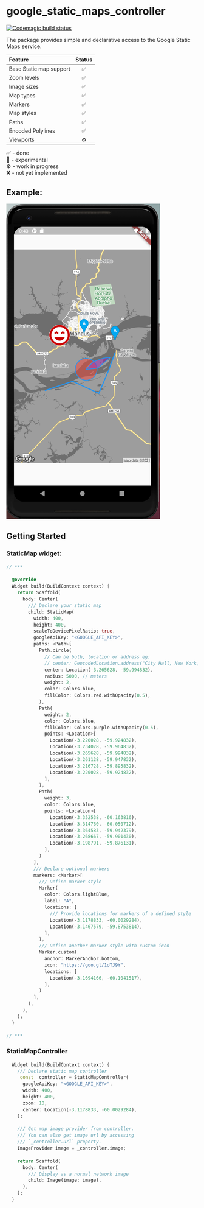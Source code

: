 # google_static_maps_controller
[![Codemagic build status](https://api.codemagic.io/apps/5e70ce446e13eb493ea3b675/5e70ce446e13eb493ea3b674/status_badge.svg)](https://codemagic.io/apps/5e70ce446e13eb493ea3b675/5e70ce446e13eb493ea3b674/latest_build)

The package provides simple and declarative access to the Google Static Maps service.

| Feature                 | Status |
| :---------------------- | :----: |
| Base Static map support |   ✅    |
| Zoom levels             |   ✅    |
| Image sizes             |   ✅    |
| Map types               |   ✅    |
| Markers                 |   ✅    |
| Map styles              |   ✅    |
| Paths                   |   ✅    |
| Encoded Polylines       |   ✅    |
| Viewports               |   ⚙️    |


✅ - done  
🧪 - experimental  
⚙️  - work in progress  
❌ - not yet implemented 

## Example:
![map_screenshot](./readme/screen.png)

## Getting Started

### StaticMap widget:
```dart
// ***

  @override
  Widget build(BuildContext context) {
    return Scaffold(
      body: Center(
        /// Declare your static map
        child: StaticMap(
          width: 400,
          height: 400,
          scaleToDevicePixelRatio: true,
          googleApiKey: "<GOOGLE_API_KEY>",
          paths: <Path>[
            Path.circle(
              // Can be both, location or address eg:
              // center: GeocodedLocation.address("City Hall, New York, NY"),
              center: Location(-3.265628, -59.994832),
              radius: 5000, // meters
              weight: 2,
              color: Colors.blue,
              fillColor: Colors.red.withOpacity(0.5),
            ),
            Path(
              weight: 2,
              color: Colors.blue,
              fillColor: Colors.purple.withOpacity(0.5),
              points: <Location>[
                Location(-3.220028, -59.924832),
                Location(-3.234028, -59.964832),
                Location(-3.265628, -59.994832),
                Location(-3.261128, -59.947832),
                Location(-3.216728, -59.895832),
                Location(-3.220028, -59.924832),
              ],
            ),
            Path(
              weight: 3,
              color: Colors.blue,
              points: <Location>[
                Location(-3.352538, -60.163816),
                Location(-3.314760, -60.050712),
                Location(-3.364583, -59.942379),
                Location(-3.268667, -59.901430),
                Location(-3.198791, -59.876131),
              ],
            )
          ],
          /// Declare optional markers
          markers: <Marker>[
            /// Define marker style
            Marker(
              color: Colors.lightBlue,
              label: "A",
              locations: [
                /// Provide locations for markers of a defined style
                Location(-3.1178833, -60.0029284),
                Location(-3.1467579, -59.8753814),
              ],
            ),
            /// Define another marker style with custom icon
            Marker.custom(
              anchor: MarkerAnchor.bottom,
              icon: "https://goo.gl/1oTJ9Y",
              locations: [
                Location(-3.1694166, -60.1041517),
              ],
            )
          ],
        ),
      ),
    );
  }

// ***
```

### StaticMapController
```dart
  Widget build(BuildContext context) {
    /// Declare static map controller
     const _controller = StaticMapController(
      googleApiKey: "<GOOGLE_API_KEY>",
      width: 400,
      height: 400,
      zoom: 10,
      center: Location(-3.1178833, -60.0029284),
    );

    /// Get map image provider from controller.
    /// You can also get image url by accessing
    /// `_controller.url` property.
    ImageProvider image = _controller.image;

    return Scaffold(
      body: Center(
        /// Display as a normal network image
        child: Image(image: image),
      ),
    );
  }
```

